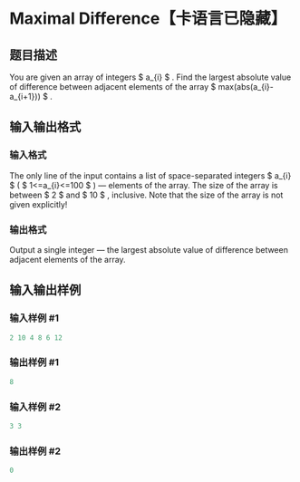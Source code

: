 # Maximal Difference【卡语言已隐藏】

## 题目描述

You are given an array of integers $ a_{i} $ . Find the largest absolute value of difference between adjacent elements of the array $ max(abs(a_{i}-a_{i+1})) $ .

## 输入输出格式

### 输入格式

The only line of the input contains a list of space-separated integers $ a_{i} $ ( $ 1<=a_{i}<=100 $ ) — elements of the array. The size of the array is between $ 2 $ and $ 10 $ , inclusive. Note that the size of the array is not given explicitly!

### 输出格式

Output a single integer — the largest absolute value of difference between adjacent elements of the array.

## 输入输出样例

### 输入样例 #1

```cpp
2 10 4 8 6 12

```
### 输出样例 #1

```cpp
8

```
### 输入样例 #2

```cpp
3 3

```
### 输出样例 #2

```cpp
0

```
